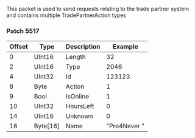 This packet is used to send requests relating to the trade partner system and contains multiple TradePartnerAction types

### Patch 5517

| Offset | Type | Description | Example |
| -------- | -------- | -------- | -------- |
| 0 | UInt16 | Length | 32 |
| 2 | UInt16 | Type | 2046|
| 4 | UInt32 | Id | 123123 |
| 8 | Byte | Action | 1|
| 9 | Bool | IsOnline| 1|
| 10 | UInt32 | HoursLeft | 0 |
| 14| UInt16 | Unknown | 0 |
| 16 | Byte[16] | Name| "Pro4Never       " |
